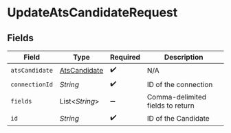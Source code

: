 # UpdateAtsCandidateRequest


## Fields

| Field                                               | Type                                                | Required                                            | Description                                         |
| --------------------------------------------------- | --------------------------------------------------- | --------------------------------------------------- | --------------------------------------------------- |
| `atsCandidate`                                      | [AtsCandidate](../../models/shared/AtsCandidate.md) | :heavy_check_mark:                                  | N/A                                                 |
| `connectionId`                                      | *String*                                            | :heavy_check_mark:                                  | ID of the connection                                |
| `fields`                                            | List\<*String*>                                     | :heavy_minus_sign:                                  | Comma-delimited fields to return                    |
| `id`                                                | *String*                                            | :heavy_check_mark:                                  | ID of the Candidate                                 |